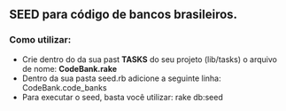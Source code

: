 ## SEED para código de bancos brasileiros.

### Como utilizar:

- Crie dentro do da sua past **TASKS** do seu projeto (lib/tasks) o arquivo de nome:  **CodeBank.rake**
- Dentro da sua pasta seed.rb adicione a seguinte linha: CodeBank.code_banks
- Para executar o seed, basta você utilizar: rake db:seed